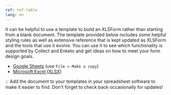 ```yaml
---
ref: ref-table
lang: en
---
```


It can be helpful to use a template to build an XLSForm rather than starting from a blank document. The template provided below includes some helpful styling rules as well as extensive reference that is kept updated as XLSForm and the tools that use it evolve. You can use it to see which functionality is supported by Collect and Enketo and get ideas on how to meet your form design goals.

* [Google Sheets](https://docs.google.com/spreadsheets/d/1v9Bumt3R0vCOGEKQI6ExUf2-8T72-XXp_CbKKTACuko/edit#gid=1052905058) (use `File > Make a copy`)
* [Microsoft Excel (XLSX)](https://github.com/getodk/xlsform-template/raw/main/ODK%20XLSForm%20Template.xlsx)

💡 Add the document to your templates in your spreadsheet software to make it easier to find. Don't forget to check back occasionally for updates!